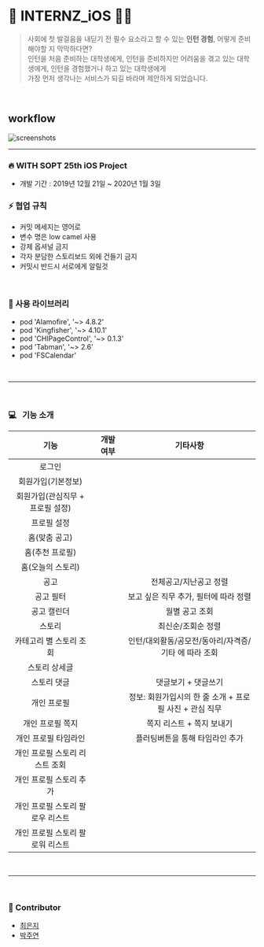# 💛 INTERNZ_iOS 🐥🐤

> 사회에 첫 발걸음을 내딛기 전 필수 요소라고 할 수 있는 **인턴 경험**, 어떻게 준비해야할 지 막막하다면? <br/>
> 인턴을 처음 준비하는 대학생에게, 인턴을 준비하지만 어려움을 겪고 있는 대학생에게, 인턴을 경험했거나 하고 있는 대학생에게 <br/>
> 가장 먼저 생각나는 서비스가 되길 바라며 제안하게 되었습니다.


<br/>

## workflow

![screenshots](./screenshot/workflow.jpeg)



---


### 🔥 WITH SOPT 25th iOS Project
- 개발 기간 : 2019년 12월 21일 ~ 2020년 1월 3일


### ⚡️ 협업 규칙
- 커밋 메세지는 영어로 
- 변수 명은 low camel 사용
- 강제 옵셔널 금지
- 각자 분담한 스토리보드 외에 건들기 금지
- 커밋시 반드시 서로에게 알릴것

<br/>

### 🌟 사용 라이브러리
- pod 'Alamofire', '~> 4.8.2'
- pod 'Kingfisher', '~> 4.10.1'
- pod 'CHIPageControl', '~> 0.1.3'
- pod 'Tabman', '~> 2.6'
- pod 'FSCalendar'

<br/>

---


<br/>


### 💻 &nbsp; 기능 소개


| 기능 | 개발 여부| 기타사항 |
| :------------: |:------:| :--------:|
| 로그인 |  |  |
| 회원가입(기본정보)|  |  |
| 회원가입(관심직무 + 프로필 설정) |  |  |
| 프로필 설정 |  |  |
| 홈(맞춤 공고)  | |  |
| 홈(추천 프로필) |  |  |
| 홈(오늘의 스토리) |  | |
| 공고 |  | 전체공고/지난공고 정렬 |
| 공고 필터 |  | 보고 싶은 직무 추가, 필터에 따라 정렬 |
| 공고 캘린더 |  | 월별 공고 조회 |
| 스토리 |  | 최신순/조회순 정렬 |
| 카테고리 별 스토리 조회 |  | 인턴/대외활동/공모전/동아리/자격증/기타 에 따라 조회 |
| 스토리 상세글 |  |  |
| 스토리 댓글 |  | 댓글보기 + 댓글쓰기 |
| 개인 프로필 |  | 정보: 회원가입시의 한 줄 소개 + 프로필 사진 + 관심 직무 |
| 개인 프로필 쪽지 |  | 쪽지 리스트 + 쪽지 보내기 |
| 개인 프로필 타임라인 |  | 플러팅버튼을 통해 타임라인 추가 |
| 개인 프로필 스토리 리스트 조회 |  |  |
| 개인 프로필 스토리 추가 |  |  |
| 개인 프로필 스토리 팔로우 리스트 |  |  |
| 개인 프로필 스토리 팔로워 리스트 |  |  |


<br/>

---

<br/>


### 👶 Contributor
- [최은지](https://github.com/ChoiEunji0114)
- [박주연](https://github.com/juyeonblue)
